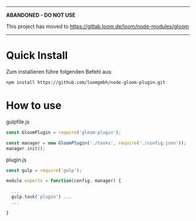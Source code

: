 
---
**ABANDONED - DO NOT USE**

This project has moved to https://gitlab.loom.de/loom/node-modules/gloom 

---

# Quick Install

Zum installieren führe folgenden Befehl aus:

`npm install https://github.com/loomgmbh/node-gloom-plugin.git`

# How to use

gulpfile.js

```js
const GloomPlugin = require('gloom-plugin');

const manager = new GloomPlugin('./tasks', require('./config.json'));
manager.init();
```

plugin.js

```js
const gulp = require('gulp');

module.exports = function(config, manager) {

  ...
  gulp.task('plugin') ...
  ...

}
```
